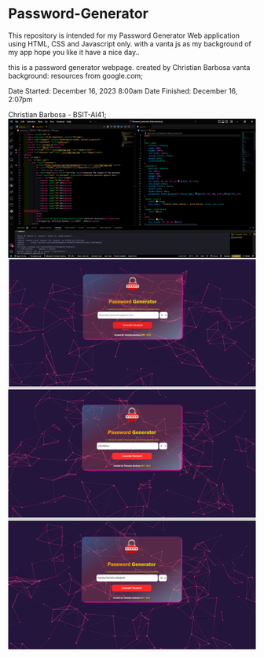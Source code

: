 # Password-Generator
This repository is intended for my Password Generator Web application using HTML, CSS and Javascript only. with a vanta js as my background of my app hope you like it have a nice day..

this is a password generator webpage. created by Christian Barbosa
vanta background:
resources from google.com;

Date Started: December 16, 2023 8:00am
Date Finished: December 16, 2:07pm

Christian Barbosa - BSIT-AI41;
![Screenshots](https://github.com/lightdarkmaster/Password-Generator/blob/master/Screenshots/pic2.png)
![Screenshots](https://github.com/lightdarkmaster/Password-Generator/blob/master/Screenshots/pic3.png)
![Screenshots](https://github.com/lightdarkmaster/Password-Generator/blob/master/Screenshots/pic4.png)
![Screenshots](https://github.com/lightdarkmaster/Password-Generator/blob/master/Screenshots/pic1.png)
